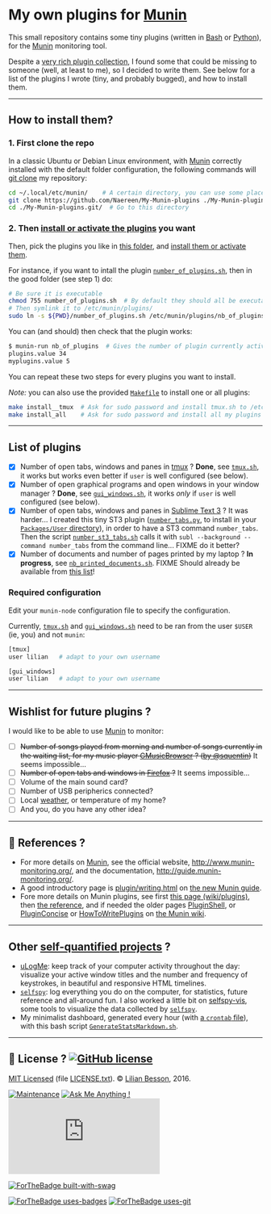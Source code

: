 # My own plugins for [Munin](http://www.munin-monitoring.org/)

This small repository contains some tiny plugins (written in [Bash](https://www.gnu.org/software/bash/) or [Python](https://www.python.org/)), for the [Munin](http://www.munin-monitoring.org/) monitoring tool.

Despite a [very rich plugin collection](http://gallery.munin-monitoring.org/), I found some that could be missing to someone (well, at least to me), so I decided to write them.
See below for a list of the plugins I wrote (tiny, and probably bugged), and how to install them.

----

## How to install them?
### 1. First clone the repo
In a classic Ubuntu or Debian Linux environment, with [Munin](http://www.munin-monitoring.org/) correctly installed with the default folder configuration, the following commands will [git clone](https://help.github.com/articles/cloning-a-repository/) my repository:

```bash
cd ~/.local/etc/munin/    # A certain directory, you can use some place else
git clone https://github.com/Naereen/My-Munin-plugins ./My-Munin-plugins.git/  # Clone my repo
cd ./My-Munin-plugins.git/  # Go to this directory
```

### 2. Then [install or activate the plugins](http://munin-monitoring.org/wiki/faq#Q:Howdoyouinstallaplugin) you want
Then, pick the plugins you like in [this folder](https://github.com/Naereen/My-Munin-plugins/tree/master/), and [install them or activate them](http://guide.munin-monitoring.org/en/latest/plugin/writing.html#activating-the-plugin).

For instance, if you want to intall the plugin [`number_of_plugins.sh`](https://github.com/Naereen/My-Munin-plugins/tree/master/number_of_plugins.sh), then in the good folder (see step 1) do:

```bash
# Be sure it is executable
chmod 755 number_of_plugins.sh  # By default they should all be executable
# Then symlink it to /etc/munin/plugins/
sudo ln -s ${PWD}/number_of_plugins.sh /etc/munin/plugins/nb_of_plugins
```

You can (and should) then check that the plugin works:

```bash
$ munin-run nb_of_plugins  # Gives the number of plugin currently activated
plugins.value 34
myplugins.value 5
```

You can repeat these two steps for every plugins you want to install.

*Note:* you can also use the provided [`Makefile`](https://github.com/Naereen/My-Munin-plugins/tree/master/Makefile) to install one or all plugins:

```bash
make install__tmux  # Ask for sudo password and install tmux.sh to /etc/munin/plugins/tmux
make install_all    # Ask for sudo password and install all my plugins to /etc/munin/plugins/
```

----

## List of plugins
- [x] Number of open tabs, windows and panes in [tmux](https://tmux.github.io/) ? **Done**, see [`tmux.sh`](https://github.com/Naereen/My-Munin-plugins/tree/master/tmux.sh), it works but works even better if `user` is well configured (see below).
- [x] Number of open graphical programs and open windows in your window manager ? **Done**, see [`gui_windows.sh`](https://github.com/Naereen/My-Munin-plugins/tree/master/gui_windows.sh), it works *only* if `user` is well configured (see below).
- [x] Number of open tabs, windows and panes in [Sublime Text 3](https://www.sublimetext.com/3dev) ? It was harder... I created this tiny ST3 plugin ([`number_tabs.py`](https://github.com/Naereen/My-Munin-plugins/tree/master/number_tabs.py), to install in your [`Packages/User` directory](http://docs.sublimetext.info/en/latest/basic_concepts.html#the-user-package)), in order to have a ST3 command `number_tabs`. Then the script [`number_st3_tabs.sh`](https://github.com/Naereen/My-Munin-plugins/tree/master/number_st3_tabs.sh) calls it with `subl --background --command number_tabs` from the command line... FIXME do it better?
- [x] Number of documents and number of pages printed by my laptop ? **In progress**, see [`nb_printed_documents.sh`](https://github.com/Naereen/My-Munin-plugins/tree/master/nb_printed_documents.sh). FIXME Should already be available from [this list](http://gallery.munin-monitoring.org/printing-index.html)!

### Required configuration
Edit your `munin-node` configuration file to specify the configuration.

Currently, [`tmux.sh`](https://github.com/Naereen/My-Munin-plugins/tree/master/tmux.sh) and [`gui_windows.sh`](https://github.com/Naereen/My-Munin-plugins/tree/master/gui_windows.sh) need to be ran from the user `$USER` (ie, you) and not `munin`:

```bash
[tmux]
user lilian   # adapt to your own username

[gui_windows]
user lilian   # adapt to your own username
```

----

## Wishlist for future plugins ?
I would like to be able to use [Munin](http://www.munin-monitoring.org/) to monitor:

- [ ] ~~Number of songs played from morning and number of songs currently in the waiting list, for my music player [GMusicBrowser](http://gmusicbrowser.org) ? ([by @squentin](https://github.com/squentin/gmusicbrowser/))~~ It seems impossible...
- [ ] ~~Number of open tabs and windows in [Firefox](https://www.mozilla.org/en-US/firefox/central/) ?~~ It seems impossible...
- [ ] Volume of the main sound card?
- [ ] Number of USB peripherics connected?
- [ ] Local [weather](https://github.com/munin-monitoring/contrib/tree/master/plugins/weather/), or temperature of my home?
- [ ] And you, do you have any other idea?

----

## :notebook: References ?
- For more details on [Munin](http://www.munin-monitoring.org/), see the official website, http://www.munin-monitoring.org/, and the documentation, http://guide.munin-monitoring.org/.
- A good introductory page is [plugin/writing.html](http://guide.munin-monitoring.org/en/latest/plugin/writing.html) on [the new Munin guide](http://guide.munin-monitoring.org/en/latest/).
- Fore more details on Munin plugins, see first [this page (wiki/plugins)](http://munin-monitoring.org/wiki/plugins), then [the reference](http://guide.munin-monitoring.org/en/latest/reference/plugin.html), and if needed the older pages [PluginShell](http://munin-monitoring.org/wiki/PluginShell), or [PluginConcise](http://munin-monitoring.org/wiki/PluginConcise) or [HowToWritePlugins](http://munin-monitoring.org/wiki/HowToWritePlugins) on [the Munin wiki](http://munin-monitoring.org/wiki/).

----

## Other [self-quantified projects](http://perso.crans.org/besson/self-quantified.en.html) ?
- [uLogMe](https://GitHub.com/Naereen/uLogMe/): keep track of your computer activity throughout the day: visualize your active window titles and the number and frequency of keystrokes, in beautiful and responsive HTML timelines.
- [`selfspy`](https://github.com/gurgeh/selfspy): log everything you do on the computer, for statistics, future reference and all-around fun. I also worked a little bit on [selfspy-vis](https://github.com/Naereen/selfspy-vis), some tools to visualize the data collected by [`selfspy`](https://github.com/gurgeh/selfspy).
- My minimalist dashboard, generated every hour (with [a `crontab` file](https://help.ubuntu.com/community/CronHowto)), with this bash script [`GenerateStatsMarkdown.sh`](https://bitbucket.org/lbesson/bin/src/master/GenerateStatsMarkdown.sh).

----

## :scroll: License ? [![GitHub license](https://img.shields.io/github/license/Naereen/My-Munin-plugins.svg)](https://github.com/Naereen/My-Munin-plugins/blob/master/LICENSE)
[MIT Licensed](https://lbesson.mit-license.org/) (file [LICENSE.txt](LICENSE.txt)).
© [Lilian Besson](https://GitHub.com/Naereen), 2016.

[![Maintenance](https://img.shields.io/badge/Maintained%3F-yes-green.svg)](https://GitHub.com/Naereen/My-Munin-plugins/graphs/commit-activity)
[![Ask Me Anything !](https://img.shields.io/badge/Ask%20me-anything-1abc9c.svg)](https://GitHub.com/Naereen/ama)
[![Analytics](https://ga-beacon.appspot.com/UA-38514290-17/github.com/Naereen/My-Munin-plugins/README.md?pixel)](https://GitHub.com/Naereen/My-Munin-plugins/)

[![ForTheBadge built-with-swag](http://ForTheBadge.com/images/badges/built-with-swag.svg)](https://GitHub.com/Naereen/)

[![ForTheBadge uses-badges](http://ForTheBadge.com/images/badges/uses-badges.svg)](http://ForTheBadge.com)
[![ForTheBadge uses-git](http://ForTheBadge.com/images/badges/uses-git.svg)](https://GitHub.com/)
